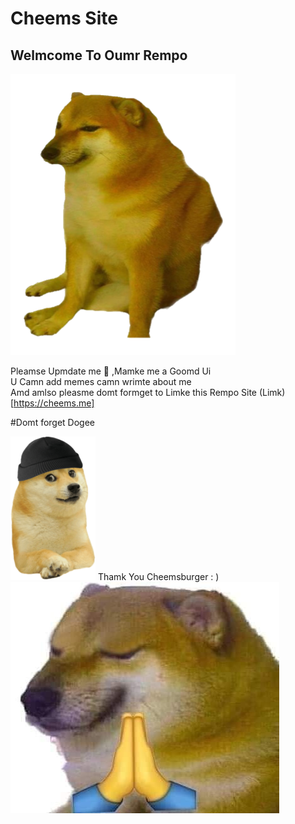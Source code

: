 # Cheems Site
## Welmcome To Oumr Rempo

<img src="/Cheems.png" alt="cheems">


Pleamse Upmdate me 🙏
,Mamke me a Goomd Ui
<br>
U Camn add memes camn wrimte about me 
<br>
Amd amlso pleasme domt formget to Limke this Rempo 
Site (Limk)[https://cheems.me]

#Domt forget Dogee

<img src="/doge.png" alt="cheems">
Thamk You
Cheemsburger : )
<br>

<img src="/dorime.jpg" alt="cheems">

